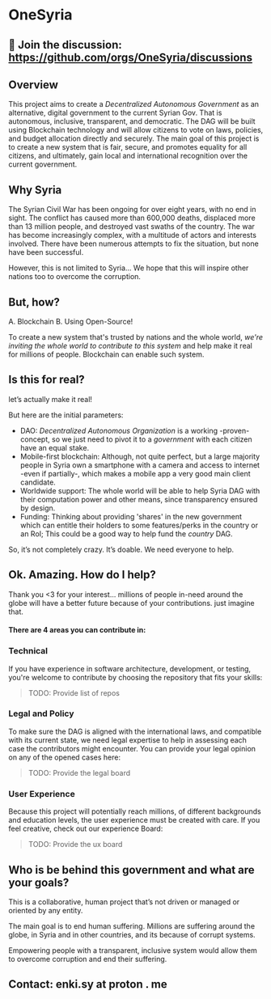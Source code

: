 # OneSyria


## 📌 Join the discussion: https://github.com/orgs/OneSyria/discussions


## Overview
This project aims to create a *Decentralized Autonomous Government* as an alternative, digital government to the current Syrian Gov. That is autonomous, inclusive, transparent, and democratic. The DAG will be built using Blockchain technology and will allow citizens to vote on laws, policies, and budget allocation directly and securely. The main goal of this project is to create a new system that is fair, secure, and promotes equality for all citizens, and ultimately, gain local and international recognition over the current government.

## Why Syria 
The Syrian Civil War has been ongoing for over eight years, with no end in sight. The conflict has caused more than 600,000 deaths, displaced more than 13 million people, and destroyed vast swaths of the country. The war has become increasingly complex, with a multitude of actors and interests involved. There have been numerous attempts to fix the situation, but none have been successful.

However, this is not limited to Syria… We hope that this will inspire other nations too to overcome the corruption.

## But, how?
A. Blockchain
B. Using Open-Source!

To create a new system that's trusted by nations and the whole world, *we're inviting the whole world to contribute to this system* and help make it real for millions of people. Blockchain can enable such system.


## Is this for real? 
let’s actually make it real! 

But here are the initial parameters: 
- DAO: *Decentralized Autonomous Organization* is a working -proven- concept, so we just need to pivot it to a _government_ with each citizen have an equal stake.
- Mobile-first blockchain: Although, not quite perfect, but a large majority people in Syria own a smartphone with a camera and access to internet -even if partially-, which makes a mobile app a very good main client candidate.
- Worldwide support: The whole world will be able to help Syria DAG with their computation power and other means, since transparency ensured by design.
- Funding: Thinking about providing 'shares' in the new government which can entitle their holders to some features/perks in the country or an RoI; This could be a good way to help fund the _country_ DAG.


So, it’s not completely crazy. It’s doable. We need everyone to help. 

## Ok. Amazing. How do I help?
Thank you <3 for your interest... millions of people in-need around the globe will have a better future because of your contributions. just imagine that.

#### There are 4 areas you can contribute in:


### Technical
If you have experience in software architecture, development, or testing, you're welcome to contribute by choosing the repository that fits your skills:
> TODO: Provide list of repos 

### Legal and Policy
To make sure the DAG is aligned with the international laws, and compatible with its current state, we need legal expertise to help in assessing each case the contributors might encounter.
You can provide your legal opinion on any of the opened cases here: 
> TODO: Provide the legal board 

### User Experience 
Because this project will potentially reach millions, of different backgrounds and education levels, the user experience must be created with care. If you feel creative, check out our experience Board: 
> TODO: Provide the ux board


## Who is be behind this government and what are your goals?
This is a collaborative, human project that’s not driven or managed or oriented by any entity.

The main goal is to end human suffering.
Millions are suffering around the globe, in Syria and in other countries, and its because of corrupt systems.

Empowering people with a transparent, inclusive system would allow them to overcome corruption and end their suffering. 



## Contact: enki.sy at proton . me
